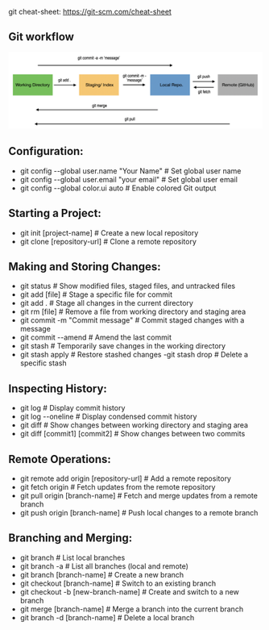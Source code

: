 git cheat-sheet: https://git-scm.com/cheat-sheet

## Git workflow
![Git Workflow Diagram](git_workflow.png)


## Configuration:

- git config --global user.name "Your Name" # Set global user name
- git config --global user.email "your email" # Set global user email
- git config --global color.ui auto # Enable colored Git output

## Starting a Project:
- git init [project-name] # Create a new local repository
- git clone [repository-url] # Clone a remote repository

## Making and Storing Changes:

- git status # Show modified files, staged files, and untracked files
- git add [file] # Stage a specific file for commit
- git add . # Stage all changes in the current directory
- git rm [file] # Remove a file from working directory and staging area
- git commit -m "Commit message" # Commit staged changes with a message
- git commit --amend # Amend the last commit
- git stash # Temporarily save changes in the working directory
- git stash apply # Restore stashed changes
-git stash drop # Delete a specific stash

## Inspecting History:

- git log # Display commit history
- git log --oneline # Display condensed commit history
- git diff # Show changes between working directory and staging area
- git diff [commit1] [commit2] # Show changes between two commits

## Remote Operations:

- git remote add origin [repository-url] # Add a remote repository
- git fetch origin # Fetch updates from the remote repository
- git pull origin [branch-name] # Fetch and merge updates from a remote branch
- git push origin [branch-name] # Push local changes to a remote branch

## Branching and Merging:

- git branch # List local branches
- git branch -a # List all branches (local and remote)
- git branch [branch-name] # Create a new branch
- git checkout [branch-name] # Switch to an existing branch
- git checkout -b [new-branch-name] # Create and switch to a new branch
- git merge [branch-name] # Merge a branch into the current branch
- git branch -d [branch-name] # Delete a local branch





